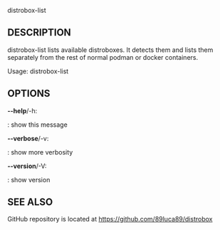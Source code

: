 distrobox-list

## DESCRIPTION

distrobox-list lists available distroboxes. It detects them and lists
them separately from the rest of normal podman or docker containers.

Usage: distrobox-list

## OPTIONS

**\--help**/-h:

:   show this message

**\--verbose**/-v:

:   show more verbosity

**\--version**/-V:

:   show version

## SEE ALSO

GitHub repository is located at https://github.com/89luca89/distrobox
